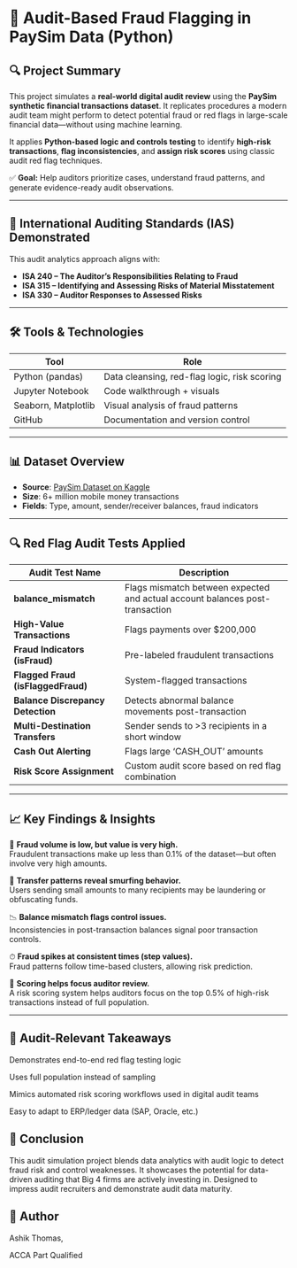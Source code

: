 # 🧾 Audit-Based Fraud Flagging in PaySim Data (Python)

## 🔍 Project Summary

This project simulates a **real-world digital audit review** using the **PaySim synthetic financial transactions dataset**. It replicates procedures a modern audit team might perform to detect potential fraud or red flags in large-scale financial data—without using machine learning.

It applies **Python-based logic and controls testing** to identify **high-risk transactions**, **flag inconsistencies**, and **assign risk scores** using classic audit red flag techniques. 

✅ **Goal:** Help auditors prioritize cases, understand fraud patterns, and generate evidence-ready audit observations.

---

## 💼 International Auditing Standards (IAS) Demonstrated

This audit analytics approach aligns with:

- **ISA 240 – The Auditor’s Responsibilities Relating to Fraud**
- **ISA 315 – Identifying and Assessing Risks of Material Misstatement**
- **ISA 330 – Auditor Responses to Assessed Risks**


---

## 🛠 Tools & Technologies

| Tool              | Role                                                                 |
|-------------------|----------------------------------------------------------------------|
| Python (pandas)   | Data cleansing, red-flag logic, risk scoring                         |
| Jupyter Notebook  | Code walkthrough + visuals                                           |
| Seaborn, Matplotlib| Visual analysis of fraud patterns                                   |
| GitHub            | Documentation and version control                                    |

---

## 📊 Dataset Overview

- **Source**: [PaySim Dataset on Kaggle](https://www.kaggle.com/datasets/ntnu-testimon/paysim1)
- **Size**: 6+ million mobile money transactions
- **Fields**: Type, amount, sender/receiver balances, fraud indicators

---

## 🔍 Red Flag Audit Tests Applied

| Audit Test Name                         | Description                                                                 |
|----------------------------------------|-----------------------------------------------------------------------------|
| **balance_mismatch**                   | Flags mismatch between expected and actual account balances post-transaction|                   
| **High-Value Transactions**            | Flags payments over $200,000                                               |
| **Fraud Indicators (isFraud)**         | Pre-labeled fraudulent transactions                                        |
| **Flagged Fraud (isFlaggedFraud)**     | System-flagged transactions                                                |
| **Balance Discrepancy Detection**      | Detects abnormal balance movements post-transaction                        |
| **Multi-Destination Transfers**        | Sender sends to >3 recipients in a short window                            |
| **Cash Out Alerting**                  | Flags large ‘CASH_OUT’ amounts                                             |
| **Risk Score Assignment**              | Custom audit score based on red flag combination                          |

---

## 📈 Key Findings & Insights

🛑 **Fraud volume is low, but value is very high.**  
Fraudulent transactions make up less than 0.1% of the dataset—but often involve very high amounts.

🔁 **Transfer patterns reveal smurfing behavior.**  
Users sending small amounts to many recipients may be laundering or obfuscating funds.

📉 **Balance mismatch flags control issues.**  
Inconsistencies in post-transaction balances signal poor transaction controls.

⏱ **Fraud spikes at consistent times (step values).**  
Fraud patterns follow time-based clusters, allowing risk prediction.

🎯 **Scoring helps focus auditor review.**  
A risk scoring system helps auditors focus on the top 0.5% of high-risk transactions instead of full population.

---

## 📎 Audit-Relevant Takeaways
Demonstrates end-to-end red flag testing logic

Uses full population instead of sampling

Mimics automated risk scoring workflows used in digital audit teams

Easy to adapt to ERP/ledger data (SAP, Oracle, etc.)

##  🏁 Conclusion
This audit simulation project blends data analytics with audit logic to detect fraud risk and control weaknesses. It showcases the potential for data-driven auditing that Big 4 firms are actively investing in. Designed to impress audit recruiters and demonstrate audit data maturity.

## 👤 Author
Ashik Thomas,

ACCA Part Qualified



